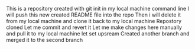 This is a repository created with git init in my local machine command line 
I will push this new created README file into the repo 
Then i will delete it from my local machine and clone it back to my local machine
Repostory cloned
Let me  commit and revert it
Let me make changes here manually and pull it to my local machine
let set upsream
Created another branch and merged it to the second branch
